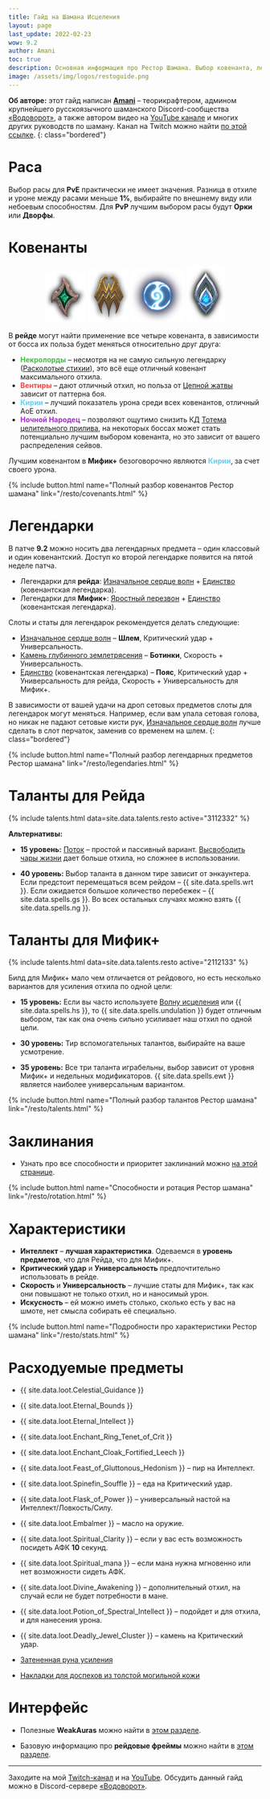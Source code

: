 ```yaml
---
title: Гайд на Шамана Исцеления
layout: page
last_update: 2022-02-23
wow: 9.2
author: Amani
toc: true
description: Основная информация про Рестор Шамана. Выбор ковенанта, легендарные предметы, таланты для рейда и Мифик+, описание способностей, ротации и характеристик – в этом руководстве вы найдете это и многое другое.
image: /assets/img/logos/restoguide.png
---
```

**Об авторе:** этот гайд написан **[Amani](https://www.twitch.tv/amanizandalari)** – теорикрафтером, админом крупнейшего русскоязычного шаманского Discord-сообщества [«Водоворот»](https://discord.gg/8Bag6kT), а также автором видео на [YouTube канале](https://youtube.com/channel/UC5IikzgR1TeED-DxPLqISHg) и многих других руководств по шаману. Канал на Twitch можно найти [по этой ссылке](https://www.twitch.tv/amanizandalari).
{: class="bordered"}

# Раса

Выбор расы для **PvE** практически не имеет значения. Разница в отхиле и уроне между расами меньше **1%**, выбирайте по внешнему виду или небоевым способностям. Для **PvP** лучшим выбором расы будут **Орки** или **Дворфы**.


# Ковенанты

<p align="center">
<img src="/assets/img/Necrolord_sigil.png"> 
<img src="/assets/img/Venthyr_sigil.png" > 
<img src="/assets/img/Night_Fae_sigil.png">
<img src="/assets/img/Kyrian_sigil.png" > 
</p>

В **рейде** могут найти применение все четыре ковенанта, в зависимости от босса их польза будет меняться относительно друг друга:
* <span style="color:#40bf40;font-size:1em;">**Некролорды**</span> – несмотря на не самую сильную легендарку ([Расколотые стихии](https://ru.wowhead.com/spell=354647)), это всё еще отличный ковенант максимального отхила.
* <span style="color:#ff4040;font-size:1em;">**Вентиры**</span> – дают отличный отхил, но польза от [Цепной жатвы](https://ru.wowhead.com/spell=320674/) зависит от паттерна боя.
* <span style="color:#68ccef;font-size:1em;">**Кирии**</span> – лучший показатель урона среди всех ковенантов, отличный АоЕ отхил.
* <span style="color:#a330c9;font-size:1em;">**Ночной Народец**</span> – позволяют ощутимо снизить КД [Тотема целительного прилива](https://ru.wowhead.com/spell=108280), на некоторых боссах может стать потенциально лучшим выбором ковенанта, но это зависит от вашего распределения сейвов.

Лучшим ковенантом в **Мифик+** безоговорочно являются <span style="color:#68ccef;font-size:1em;">**Кирии**</span>, за счет своего урона.

{% include button.html name="Полный разбор ковенантов Рестор шамана" link="/resto/covenants.html" %}  

<p></p>



# Легендарки

В патче **9.2** можно носить два легендарных предмета – один классовый и один ковенантский. Доступ ко второй легендарке появится на пятой неделе патча.

* Легендарки для **рейда**: [Изначальное сердце волн](https://ru.wowhead.com/spell=335889) + [Единство](https://ptr.wowhead.com/spell=364852) (ковенантская легендарка).
* Легендарки для **Мифик+**: [Яростный перезвон](https://ru.wowhead.com/spell=356789) + [Единство](https://ptr.wowhead.com/spell=364852) (ковенантская легендарка).

Слоты и статы для легендарок рекомендуется делать следующие:

* [Изначальное сердце волн](https://ru.wowhead.com/spell=335889) – **Шлем**, Критический удар + Универсальность.
* [Камень глубинного землетрясения](https://ru.wowhead.com/spell=336739) – **Ботинки**, Скорость + Универсальность.
* [Единство](https://ptr.wowhead.com/spell=364852) (ковенантская легендарка) – **Пояс**, Критический удар + Универсальность для рейда, Скорость + Универсальность для Мифик+.

В зависимости от вашей удачи на дроп сетовых предметов слоты для легендарок могут меняться. Например, если вам упала сетовая голова, но никак не падают сетовые кисти рук, [Изначальное сердце волн](https://ru.wowhead.com/spell=335889) лучше сделать в слот перчаток, заменив со временем на шлем.
{: class="bordered"}

{% include button.html name="Полный разбор легендарных предметов Рестор шамана" link="/resto/legendaries.html" %}  

<p></p>

# Таланты для Рейда

{% include talents.html data=site.data.talents.resto active="3112332" %}

**Альтернативы:**

* **15 уровень:** [Поток](https://ru.wowhead.com/spell=200072) – простой и пассивный вариант. [Высвободить чары жизни](https://ru.wowhead.com/spell=73685) дает больше отхила, но сложнее в использовании.

* **40 уровень:** Выбор таланта в данном тире зависит от энкаунтера. Если предстоит перемещаться всем рейдом – {{ site.data.spells.wrt }}. Если ожидается большое количество перебежек – {{ site.data.spells.gs }}. Во всех остальных случаях можно взять {{ site.data.spells.ng }}.

# Таланты для Мифик+

{% include talents.html data=site.data.talents.resto active="2112133" %}

Билд для Мифик+ мало чем отличается от рейдового, но есть несколько вариантов для усиления отхила по одной цели:

* **15 уровень:** Если вы часто используете [Волну исцеления](https://ru.wowhead.com/spell=77472) или {{ site.data.spells.hs }}, то {{ site.data.spells.undulation }} будет отличным выбором, так как она очень сильно усиливает наш отхил по одной цели.  

* **30 уровень:** Тир вспомогательных талантов, выбирайте на ваше усмотрение.  

* **35 уровень:** Все три таланта играбельны, выбор зависит от уровня Мифик+ и недельных модификаторов. {{ site.data.spells.ewt }} является наиболее универсальным вариантом.  


{% include button.html name="Полный разбор талантов Рестор шамана" link="/resto/talents.html" %}  

<p></p>

# Заклинания

* Узнать про все способности и приоритет заклинаний можно [на этой странице](/resto/rotation.html).

{% include button.html name="Способности и ротация Рестор шамана" link="/resto/rotation.html" %}  

<p></p>

# Характеристики

* **Интеллект** – **лучшая характеристика**. Одеваемся в **уровень предметов**, что для Рейда, что для Мифик+.
* **Критический удар** и **Универсальность** предпочтительно использовать в рейде.
* **Скорость** и **Универсальность** – лучшие статы для Мифик+, так как они повышают не только отхил, но и наносимый урон.
* **Искусность** – ей можно иметь столько, сколько есть у вас на шмоте, нет смысла собирать её специально.

{% include button.html name="Подробности про характеристики Рестор шамана" link="/resto/stats.html" %}  

<p></p>

# Расходуемые предметы

* {{ site.data.loot.Celestial_Guidance }}

* {{ site.data.loot.Eternal_Bounds }}
* {{ site.data.loot.Eternal_Intellect }}
* {{ site.data.loot.Enchant_Ring_Tenet_of_Crit }}
* {{ site.data.loot.Enchant_Cloak_Fortified_Leech }}

* {{ site.data.loot.Feast_of_Gluttonous_Hedonism }} – пир на Интеллект.
* {{ site.data.loot.Spinefin_Souffle }} – еда на Критический удар.

* {{ site.data.loot.Flask_of_Power }} – универсальный настой на Интеллект/Ловкость/Силу.
* {{ site.data.loot.Embalmer }} – масло на оружие.

* {{ site.data.loot.Spiritual_Clarity }} – если у вас есть возможность посидеть АФК **10** секунд.
* {{ site.data.loot.Spiritual_mana }} – если мана нужна мгновенно или нет возможности сидеть АФК.
* {{ site.data.loot.Divine_Awakening }} – дополнительный отхил, на случай если не будет потребности в мане.
* {{ site.data.loot.Potion_of_Spectral_Intellect }} – подойдет и для отхила, и для нанесения урона.

* {{ site.data.loot.Deadly_Jewel_Cluster }} – камень на Критический удар.

* [Затененная руна усиления](https://ru.wowhead.com/item=181468)

* [Накладки для доспехов из толстой могильной кожи](https://ru.wowhead.com/item=172347)

# Интерфейс

* Полезные **WeakAuras** можно найти в [этом разделе](/resto/weakauras.html).

* Базовую информацию про **рейдовые фреймы** можно найти в [этом разделе](/resto/raidframes.html).

<hr>

<p></p>


Заходите на мой [Twitch-канал](https://www.twitch.tv/amanizandalari) и на [YouTube](https://youtube.com/channel/UC5IikzgR1TeED-DxPLqISHg). Обсудить данный гайд можно в Discord-сервере [«Водоворот»](https://discord.gg/vodovorot ).
